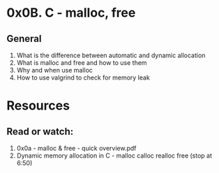 # 0x0B. C - malloc, free


## General

1. What is the difference between automatic and dynamic allocation
2. What is malloc and free and how to use them
3. Why and when use malloc
4. How to use valgrind to check for memory leak


# Resources


## Read or watch:

1. 0x0a - malloc & free - quick overview.pdf
2. Dynamic memory allocation in C - malloc calloc realloc free (stop at 6:50)
